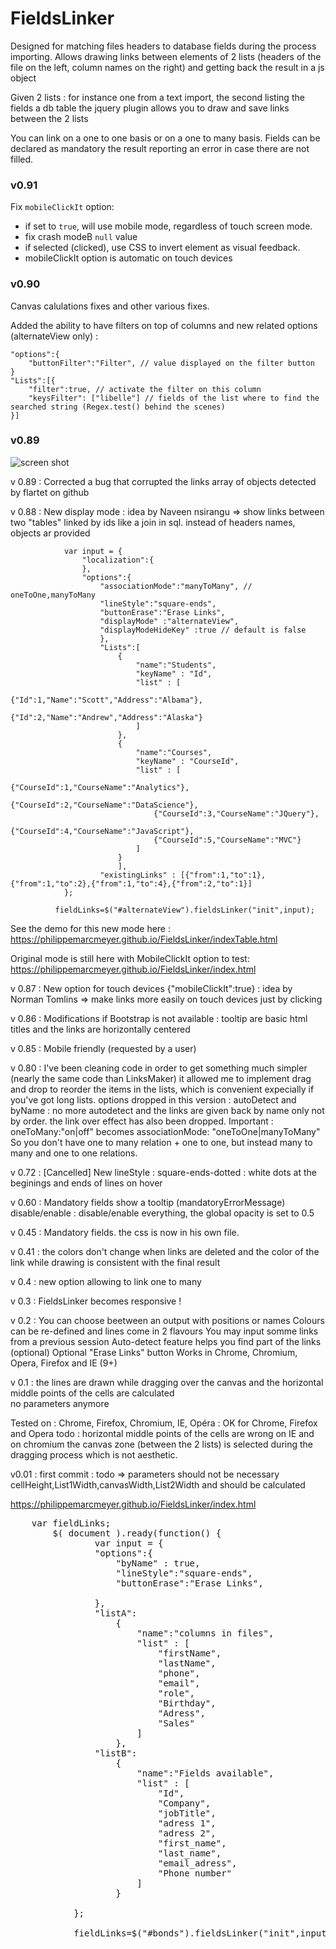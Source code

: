 # FieldsLinker

Designed for matching files headers to database fields during the process importing. 
Allows drawing links between elements of 2 lists (headers of the file on the left, column names on the right)
and getting back the result in a js object

Given 2 lists : for instance one from a text import, the second listing the fields a db table
the jquery plugin allows you to draw and save links between the 2 lists

You can link on a one to one basis or on a one to many basis. Fields can be declared as mandatory the result reporting an error in case there are not filled.

### v0.91

Fix `mobileClickIt` option:

- if set to `true`, will use mobile mode, regardless of touch screen mode.
- fix crash modeB `null` value
- if selected (clicked), use CSS to invert element as visual feedback.
- mobileClickIt option is automatic on touch devices

### v0.90
Canvas calulations fixes and other various fixes.

Added the ability to have filters on top of columns and new related options (alternateView only) :
```
"options":{
	"buttonFilter":"Filter", // value displayed on the filter button
}
"Lists":[{
	"filter":true, // activate the filter on this column
	"keysFilter": ["libelle"] // fields of the list where to find the searched string (Regex.test() behind the scenes)
}]

```

### v0.89 

![screen shot](https://raw.githubusercontent.com/PhilippeMarcMeyer/FieldsLinker/master/filedLinker.jpg)

v 0.89 : Corrected a bug that corrupted the links array of objects detected by flartet on github

v 0.88 : New display mode : idea by Naveen nsirangu => show links between two "tables" linked by ids like a join in sql. instead of headers names, objects ar provided

```
			var input = {
			    "localization":{
 				},
			    "options":{
					"associationMode":"manyToMany", // oneToOne,manyToMany
					"lineStyle":"square-ends",
					"buttonErase":"Erase Links",
					"displayMode" :"alternateView",
					"displayModeHideKey" :true // default is false
					},
					"Lists":[
						{
							"name":"Students",
							"keyName" : "Id",
							"list" : [
							   {"Id":1,"Name":"Scott","Address":"Albama"},
							   {"Id":2,"Name":"Andrew","Address":"Alaska"}
							]
						},
						{
							"name":"Courses",
							"keyName" : "CourseId",
							"list" : [
								{"CourseId":1,"CourseName":"Analytics"},
								{"CourseId":2,"CourseName":"DataScience"},
								{"CourseId":3,"CourseName":"JQuery"},
								{"CourseId":4,"CourseName":"JavaScript"},
								{"CourseId":5,"CourseName":"MVC"}
							]
						}
						],
					"existingLinks" : [{"from":1,"to":1},{"from":1,"to":2},{"from":1,"to":4},{"from":2,"to":1}]
			};
			
		  fieldLinks=$("#alternateView").fieldsLinker("init",input);
```

See the demo for this new mode here : 
https://philippemarcmeyer.github.io/FieldsLinker/indexTable.html

Original mode is still here with MobileClickIt option to test: 
https://philippemarcmeyer.github.io/FieldsLinker/index.html

v 0.87 : New option for touch devices {"mobileClickIt":true} : idea by Norman Tomlins => make links more easily on touch devices just by clicking 

v 0.86 : Modifications if Bootstrap is not available : tooltip are basic html titles and the links are horizontally centered

v 0.85 : Mobile friendly (requested by a user)

v 0.80 : I've been cleaning code in order to get something much simpler (nearly the same code than LinksMaker) it allowed me to implement drag and drop to reorder the items in the lists, which is convenient expecially if you've got long lists.
options dropped in this version : autoDetect and byName : no more autodetect and the links are given back by name only not by order.
the link over effect has also been dropped. Important : oneToMany:"on|off" becomes associationMode: "oneToOne|manyToMany"
So you don't have one to many relation + one to one, but instead many to many and one to one relations.

v 0.72 : [Cancelled] New lineStyle : square-ends-dotted : white dots at the beginings and ends of lines on hover

v 0.60 : 
Mandatory fields show a tooltip (mandatoryErrorMessage)
disable/enable : disable/enable everything, the global opacity is set to 0.5

v 0.45 : Mandatory fields. the css is now in his own file.

v 0.41 : the colors don't change when links are deleted and the color of the link while drawing is consistent with the final result

v 0.4 : new option allowing to link one to many

v 0.3 :
FieldsLinker becomes responsive !

v 0.2 :
You can choose beetween an output with positions or names
Colours can be re-defined and lines come in 2 flavours
You may input somme links from a previous session
Auto-detect feature helps you find part of the links (optional)
Optional "Erase Links" button
Works in Chrome, Chromium, Opera, Firefox and IE (9+)

v 0.1  : the lines are drawn while dragging over the canvas and the horizontal middle points of the cells are calculated	
no parameters anymore

Tested on : Chrome, Firefox, Chromium, IE, Opéra : OK for Chrome, Firefox and Opera
todo : horizontal middle points of the cells are wrong on IE 
and on chromium the canvas zone (between the 2 lists) is selected during the dragging process which is not aesthetic.

v0.01 : first commit : todo => parameters should not be necessary cellHeight,List1Width,canvasWidth,List2Width and should be calculated

https://philippemarcmeyer.github.io/FieldsLinker/index.html

<pre>
	var fieldLinks;
		$( document ).ready(function() {
				var input = {
			    "options":{
					"byName" : true,
					"lineStyle":"square-ends",
					"buttonErase":"Erase Links",
					
				},
				"listA":
					{
						"name":"columns in files",
						"list" : [
							"firstName",
							"lastName",
							"phone",
							"email",
							"role",
							"Birthday",
							"Adress",
							"Sales"
						]
					},
				"listB":
					{
						"name":"Fields available",
						"list" : [
							"Id",
							"Company",
							"jobTitle",
							"adress 1",	
							"adress 2",	
							"first_name",
							"last_name",
							"email_adress",
							"Phone number"
						]
					}

			};
			
		  	fieldLinks=$("#bonds").fieldsLinker("init",input);
</pre>
